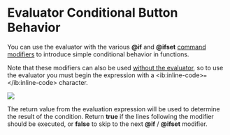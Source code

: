 # Evaluator Conditional Button Behavior

You can use the evaluator with the various **@if** and **@ifset** [command modifiers](/Manual/reference/command_reference/command_modifier_reference.md) to introduce simple conditional behavior in functions.

Note that these modifiers can also be used [without the evaluator](/Manual/reference/command_reference/command_modifier_reference.md#@icon), so to use the evaluator you must begin the expression with a \<ib:inline-code\>`=`\</ib:inline-code\> character.

![](page>standard_variables&nodate&nouser&nofooter)

The return value from the evaluation expression will be used to determine the result of the condition. Return **true** if the lines following the modifier should be executed, or **false** to skip to the next **@if** / **@ifset** modifier.
